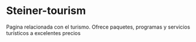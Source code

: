 # Steiner-tourism
Pagina relacionada con el turismo. Ofrece paquetes, programas y servicios turísticos a excelentes precios
